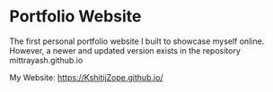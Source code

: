 # Portfolio Website
The first personal portfolio website I built to showcase myself online. However, a newer and updated version exists in the repository mittrayash.github.io

My Website:
https://KshitijZope.github.io/


